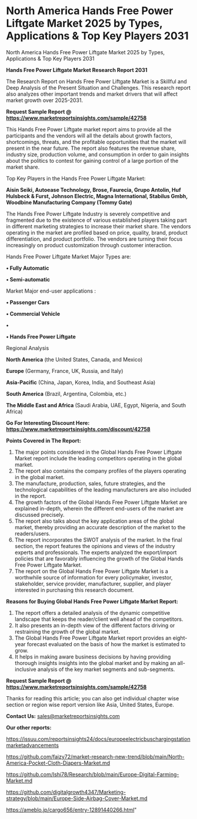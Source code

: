 # North America Hands Free Power Liftgate Market 2025 by Types, Applications & Top Key Players 2031
 North America Hands Free Power Liftgate Market 2025 by Types, Applications & Top Key Players 2031

<strong>Hands Free Power Liftgate Market Research Report 2031</strong>

The Research Report on Hands Free Power Liftgate Market is a Skillful and Deep Analysis of the Present Situation and Challenges. This research report also analyzes other important trends and market drivers that will affect market growth over 2025-2031.

<strong>Request Sample Report @ <a href=https://www.marketreportsinsights.com/sample/42758>https://www.marketreportsinsights.com/sample/42758</a></strong>

This Hands Free Power Liftgate market report aims to provide all the participants and the vendors will all the details about growth factors, shortcomings, threats, and the profitable opportunities that the market will present in the near future. The report also features the revenue share, industry size, production volume, and consumption in order to gain insights about the politics to contest for gaining control of a large portion of the market share.

Top Key Players in the Hands Free Power Liftgate Market:

<strong>Aisin Seiki, Autoease Technology, Brose, Faurecia, Grupo Antolin, Huf Hulsbeck & Furst, Johnson Electric, Magna International, Stabilus Gmbh, Woodbine Manufacturing Company (Tommy Gate)</strong>

The Hands Free Power Liftgate Industry is severely competitive and fragmented due to the existence of various established players taking part in different marketing strategies to increase their market share. The vendors operating in the market are profiled based on price, quality, brand, product differentiation, and product portfolio. The vendors are turning their focus increasingly on product customization through customer interaction.

Hands Free Power Liftgate Market Major Types are:

<strong>•  Fully Automatic

•  Semi-automatic</strong>

Market Major end-user applications :

<strong>•  Passenger Cars

•  Commercial Vehicle

•  

•  Hands Free Power Liftgate</strong>

Regional Analysis

</u><strong><b>North America</b></strong> (the United States, Canada, and Mexico)

<strong><b>Europe </b></strong>(Germany, France, UK, Russia, and Italy)

<strong><b>Asia-Pacific</b></strong> (China, Japan, Korea, India, and Southeast Asia)

<strong><b>South America</b></strong> (Brazil, Argentina, Colombia, etc.)

<strong><b>The Middle East and Africa</b></strong> (Saudi Arabia, UAE, Egypt, Nigeria, and South Africa)

<strong>Go For Interesting Discount Here: <a href=https://www.marketreportsinsights.com/discount/42758>https://www.marketreportsinsights.com/discount/42758</a></strong>

<strong>Points Covered in The Report:</strong>
<ol>
  <li>The major points considered in the Global Hands Free Power Liftgate Market report include the leading competitors operating in the global market.</li>
  <li>The report also contains the company profiles of the players operating in the global market.</li>
  <li>The manufacture, production, sales, future strategies, and the technological capabilities of the leading manufacturers are also included in the report.</li>
  <li>The growth factors of the Global Hands Free Power Liftgate Market are explained in-depth, wherein the different end-users of the market are discussed precisely.</li>
  <li>The report also talks about the key application areas of the global market, thereby providing an accurate description of the market to the readers/users.</li>
  <li>The report incorporates the SWOT analysis of the market. In the final section, the report features the opinions and views of the industry experts and professionals. The experts analyzed the export/import policies that are favorably influencing the growth of the Global Hands Free Power Liftgate Market.</li>
  <li>The report on the Global Hands Free Power Liftgate Market is a worthwhile source of information for every policymaker, investor, stakeholder, service provider, manufacturer, supplier, and player interested in purchasing this research document.</li>
</ol>
<strong>Reasons for Buying Global Hands Free Power Liftgate Market Report:</strong>

<ol>
  <li>The report offers a detailed analysis of the dynamic competitive landscape that keeps the reader/client well ahead of the competitors.</li>
  <li>It also presents an in-depth view of the different factors driving or restraining the growth of the global market.</li>
  <li>The Global Hands Free Power Liftgate Market report provides an eight-year forecast evaluated on the basis of how the market is estimated to grow.</li>
  <li>It helps in making aware business decisions by having providing thorough insights insights into the global market and by making an all-inclusive analysis of the key market segments and sub-segments.</li>
</ol>
<strong>Request Sample Report @ <a href=https://www.marketreportsinsights.com/sample/42758>https://www.marketreportsinsights.com/sample/42758</a></strong>


Thanks for reading this article; you can also get individual chapter wise section or region wise report version like Asia, United States, Europe.

<strong>Contact Us:</strong>
sales@marketreportsinsights.com

<strong>Our other reports:</strong>

<a href=https://issuu.com/reportsinsights24/docs/europeelectricbuschargingstationmarketadvancements>https://issuu.com/reportsinsights24/docs/europeelectricbuschargingstationmarketadvancements</a>

<a href=https://github.com/faizy72/market-research-new-trend/blob/main/North-America-Pocket-Cloth-Diapers-Market.md>https://github.com/faizy72/market-research-new-trend/blob/main/North-America-Pocket-Cloth-Diapers-Market.md</a>

<a href=https://github.com/Ishi78/Research/blob/main/Europe-Digital-Farming-Market.md>https://github.com/Ishi78/Research/blob/main/Europe-Digital-Farming-Market.md</a>

<a href=https://github.com/digitalgrowth4347/Marketing-strategy/blob/main/Europe-Side-Airbag-Cover-Market.md>https://github.com/digitalgrowth4347/Marketing-strategy/blob/main/Europe-Side-Airbag-Cover-Market.md</a>

<a href=https://ameblo.jp/cargo656/entry-12891440266.html>https://ameblo.jp/cargo656/entry-12891440266.html</a>"
